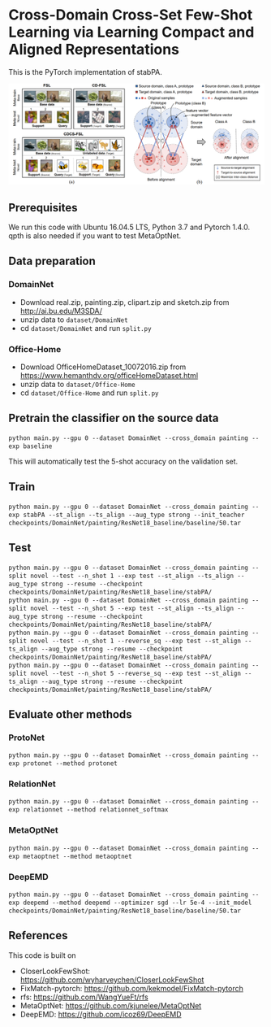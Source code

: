 # Cross-Domain Cross-Set Few-Shot Learning via Learning Compact and Aligned Representations

This is the PyTorch implementation of stabPA.

![avatar](pictures/setting.png)

## Prerequisites
We run this code with Ubuntu 16.04.5 LTS, Python 3.7 and Pytorch 1.4.0. qpth is also needed if you want to test MetaOptNet.


## Data preparation
### DomainNet
* Download real.zip, painting.zip, clipart.zip and sketch.zip from http://ai.bu.edu/M3SDA/
* unzip data to ```dataset/DomainNet```
* cd ```dataset/DomainNet``` and run ```split.py```

### Office-Home
* Download OfficeHomeDataset_10072016.zip from https://www.hemanthdv.org/officeHomeDataset.html
* unzip data to ```dataset/Office-Home```
* cd ```dataset/Office-Home``` and run ```split.py```


## Pretrain the classifier on the source data
```
python main.py --gpu 0 --dataset DomainNet --cross_domain painting --exp baseline
```
This will automatically test the 5-shot accuracy on the validation set.


## Train
```
python main.py --gpu 0 --dataset DomainNet --cross_domain painting --exp stabPA --st_align --ts_align --aug_type strong --init_teacher checkpoints/DomainNet/painting/ResNet18_baseline/baseline/50.tar
```


## Test
```
python main.py --gpu 0 --dataset DomainNet --cross_domain painting --split novel --test --n_shot 1 --exp test --st_align --ts_align --aug_type strong --resume --checkpoint checkpoints/DomainNet/painting/ResNet18_baseline/stabPA/
python main.py --gpu 0 --dataset DomainNet --cross_domain painting --split novel --test --n_shot 5 --exp test --st_align --ts_align --aug_type strong --resume --checkpoint checkpoints/DomainNet/painting/ResNet18_baseline/stabPA/
python main.py --gpu 0 --dataset DomainNet --cross_domain painting --split novel --test --n_shot 1 --reverse_sq --exp test --st_align --ts_align --aug_type strong --resume --checkpoint checkpoints/DomainNet/painting/ResNet18_baseline/stabPA/
python main.py --gpu 0 --dataset DomainNet --cross_domain painting --split novel --test --n_shot 5 --reverse_sq --exp test --st_align --ts_align --aug_type strong --resume --checkpoint checkpoints/DomainNet/painting/ResNet18_baseline/stabPA/
```


## Evaluate other methods
### ProtoNet
```
python main.py --gpu 0 --dataset DomainNet --cross_domain painting --exp protonet --method protonet
```
### RelationNet
```
python main.py --gpu 0 --dataset DomainNet --cross_domain painting --exp relationnet --method relationnet_softmax
```
### MetaOptNet
```
python main.py --gpu 0 --dataset DomainNet --cross_domain painting --exp metaoptnet --method metaoptnet
```
### DeepEMD
```
python main.py --gpu 0 --dataset DomainNet --cross_domain painting --exp deepemd --method deepemd --optimizer sgd --lr 5e-4 --init_model checkpoints/DomainNet/painting/ResNet18_baseline/baseline/50.tar
```


## References
This code is built on
* CloserLookFewShot: https://github.com/wyharveychen/CloserLookFewShot
* FixMatch-pytorch: https://github.com/kekmodel/FixMatch-pytorch
* rfs: https://github.com/WangYueFt/rfs
* MetaOptNet: https://github.com/kjunelee/MetaOptNet
* DeepEMD: https://github.com/icoz69/DeepEMD